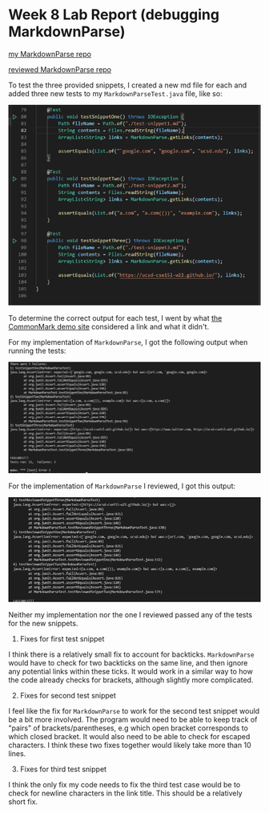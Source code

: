# Week 8 Lab Report (debugging MarkdownParse)

[my MarkdownParse repo](https://github.com/kyledvu/markdown-parse)

[reviewed MarkdownParse repo](https://github.com/ocboogie/markdown-parse)

To test the three provided snippets, I created a new md file for each and added
three new tests to my `MarkdownParseTest.java` file, like so:


![mdparse-tests](./cse15l-lab-report-images/mdparse-tests.PNG)

To determine the correct output for each test, I went by what [the CommonMark demo site](https://spec.commonmark.org/dingus/) considered a link and what it didn't. 

For my implementation of `MarkdownParse`, I got the following output when running the tests:


![my-test-output](./cse15l-lab-report-images/my-test-output.PNG)

For the implementation of `MarkdownParse` I reviewed, I got this output:


![reviewed-test-output](./cse15l-lab-report-images/reviewed-test-output.PNG)

Neither my implementation nor the one I reviewed passed any of the tests for the new snippets.

1. Fixes for first test snippet

I think there is a relatively small fix to account for backticks. `MarkdownParse` would have to check for two backticks on the same line, and then ignore any potential links within these ticks. It would work in a similar way to how the code already checks for brackets, although slightly more complicated.

2. Fixes for second test snippet

I feel like the fix for `MarkdownParse` to work for the second test snippet would be a bit more involved. The program would need to be able to keep track of "pairs" of brackets/parentheses, e.g which open bracket corresponds to which closed bracket. It would also need to be able to check for escaped characters. I think these two fixes together would likely take more than 10 lines.

3. Fixes for third test snippet

I think the only fix my code needs to fix the third test case would be to check for newline characters in the link title. This should be a relatively short fix.